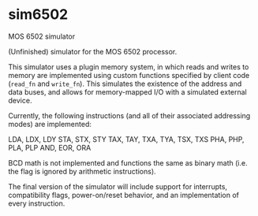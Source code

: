 # sim6502
MOS 6502 simulator

(Unfinished) simulator for the MOS 6502 processor.

This simulator uses a plugin memory system, in which reads and writes to memory are implemented using custom functions specified by client code (`read_fn` and `write_fn`). This simulates the existence of the address and data buses, and allows for memory-mapped I/O with a simulated external device.

Currently, the following instructions (and all of their associated addressing modes) are implemented:

LDA, LDX, LDY
STA, STX, STY
TAX, TAY, TXA, TYA, TSX, TXS
PHA, PHP, PLA, PLP
AND, EOR, ORA

BCD math is not implemented and functions the same as binary math (i.e. the flag is ignored by arithmetic instructions).

The final version of the simulator will include support for interrupts, compatibility flags, power-on/reset behavior, and an implementation of every instruction.
